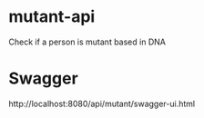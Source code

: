 # mutant-api
Check if a person is mutant based in DNA

# Swagger
http://localhost:8080/api/mutant/swagger-ui.html